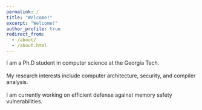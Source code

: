```yaml
---
permalink: /
title: "Welcome!"
excerpt: "Welcome!"
author_profile: true
redirect_from: 
  - /about/
  - /about.html
---
```


I am a Ph.D student in computer science at the Georgia Tech.<br><br>
My research interests include computer architecture, security, and compiler analysis.<br><br>
I am currently working on efficient defense against memory safety vulnerabilities.


